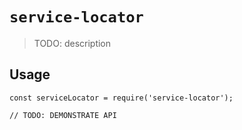 # `service-locator`

> TODO: description

## Usage

```
const serviceLocator = require('service-locator');

// TODO: DEMONSTRATE API
```
